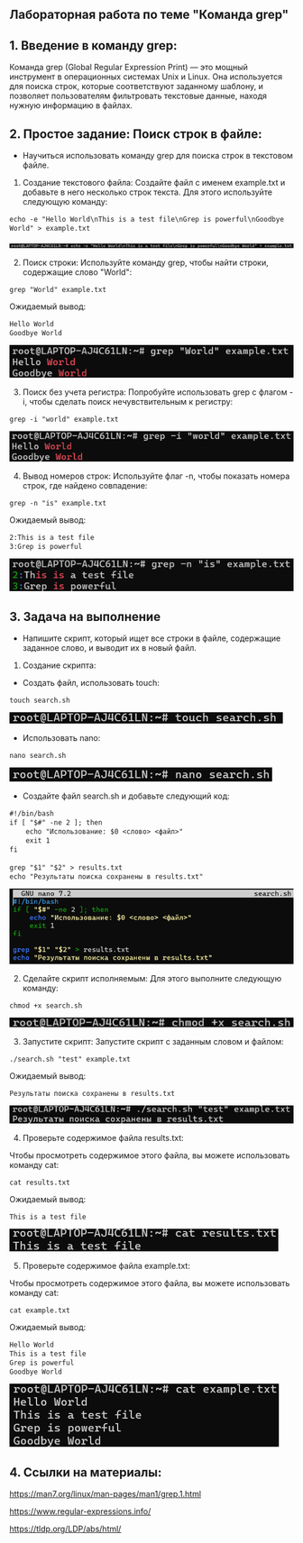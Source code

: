 ## Лабораторная работа по теме "Команда grep"

## 1. Введение в команду grep:

Команда grep (Global Regular Expression Print) — это мощный инструмент в операционных системах Unix и Linux. Она используется для поиска строк, которые соответствуют заданному шаблону, и позволяет пользователям фильтровать текстовые данные, находя нужную информацию в файлах.

## 2. Простое задание: Поиск строк в файле:

- Научиться использовать команду grep для поиска строк в текстовом файле.

1. Создание текстового файла:
Создайте файл с именем example.txt и добавьте в него несколько строк текста. Для этого используйте следующую команду:

```
echo -e "Hello World\nThis is a test file\nGrep is powerful\nGoodbye World" > example.txt
```

![image](https://github.com/haha523/grep_lab/blob/c0136675e7e3a32868bee63817ad20a4a6b6fe1b/png%20for%20lab/h%C3%ACnh%20%E1%BA%A3nh%20t%E1%BA%A1o%20example.txt.png)


2. Поиск строки:
Используйте команду grep, чтобы найти строки, содержащие слово "World":

```
grep "World" example.txt
```

Ожидаемый вывод:

```
Hello World
Goodbye World
```

![image](https://github.com/haha523/grep_lab/blob/c0136675e7e3a32868bee63817ad20a4a6b6fe1b/png%20for%20lab/h%C3%ACnh%20%E1%BA%A3nh%20T%C3%ACm%20ki%E1%BA%BFm%20d%C3%B2ng.png)

3. Поиск без учета регистра:
Попробуйте использовать grep с флагом -i, чтобы сделать поиск нечувствительным к регистру:

```
grep -i "world" example.txt
```

![image](https://github.com/haha523/grep_lab/blob/c0136675e7e3a32868bee63817ad20a4a6b6fe1b/png%20for%20lab/h%C3%ACnh%20%E1%BA%A3nh%20T%C3%ACm%20ki%E1%BA%BFm%20kh%C3%B4ng%20ph%C3%A2n%20bi%E1%BB%87t%20ch%E1%BB%AF%20hoa%20ch%E1%BB%AF%20th%C6%B0%E1%BB%9Dng.png)

4. Вывод номеров строк:
Используйте флаг -n, чтобы показать номера строк, где найдено совпадение:

```
grep -n "is" example.txt
```

Ожидаемый вывод:

```
2:This is a test file
3:Grep is powerful
```

![image](https://github.com/haha523/grep_lab/blob/c0136675e7e3a32868bee63817ad20a4a6b6fe1b/png%20for%20lab/h%C3%ACnh%20%E1%BA%A3nh%20Hi%E1%BB%83n%20th%E1%BB%8B%20s%E1%BB%91%20d%C3%B2ng.png)

## 3. Задача на выполнение

- Напишите скрипт, который ищет все строки в файле, содержащие заданное слово, и выводит их в новый файл.

1. Создание скрипта:

- Создать файл, использовать touch:

```
touch search.sh
```

![image](https://github.com/haha523/grep_lab/blob/c0136675e7e3a32868bee63817ad20a4a6b6fe1b/png%20for%20lab/h%C3%ACnh%20%E1%BA%A3nh%20touch%20search.sh.png)

- Использовать nano:

```
nano search.sh
```

![image](https://github.com/haha523/grep_lab/blob/c0136675e7e3a32868bee63817ad20a4a6b6fe1b/png%20for%20lab/h%C3%ACnh%20%E1%BA%A3nh%20nano%20search.sh.png)

- Создайте файл search.sh и добавьте следующий код:

```
#!/bin/bash
if [ "$#" -ne 2 ]; then
    echo "Использование: $0 <слово> <файл>"
    exit 1
fi

grep "$1" "$2" > results.txt
echo "Результаты поиска сохранены в results.txt"
```

![image](https://github.com/haha523/grep_lab/blob/c0136675e7e3a32868bee63817ad20a4a6b6fe1b/png%20for%20lab/h%C3%ACnh%20%E1%BA%A3nh%20code%20grep.png)

2. Сделайте скрипт исполняемым:
Для этого выполните следующую команду:

```
chmod +x search.sh
```

![image](https://github.com/haha523/grep_lab/blob/c0136675e7e3a32868bee63817ad20a4a6b6fe1b/png%20for%20lab/h%C3%ACnh%20%E1%BA%A3nh%20chmod%20%2Bx%20search.sh.png)

3. Запустите скрипт:
Запустите скрипт с заданным словом и файлом:

```
./search.sh "test" example.txt
```

Ожидаемый вывод:

```
Результаты поиска сохранены в results.txt
```

![image](https://github.com/haha523/grep_lab/blob/c0136675e7e3a32868bee63817ad20a4a6b6fe1b/png%20for%20lab/h%C3%ACnh%20%E1%BA%A3nh%20search.sh%20test%20example.txt.png)

4. Проверьте содержимое файла results.txt:

Чтобы просмотреть содержимое этого файла, вы можете использовать команду cat:

```
cat results.txt
```

Ожидаемый вывод:

```
This is a test file
```

![image](https://github.com/haha523/grep_lab/blob/c0136675e7e3a32868bee63817ad20a4a6b6fe1b/png%20for%20lab/k%E1%BA%BFt%20qu%E1%BA%A3%20results.txt.png)

5. Проверьте содержимое файла example.txt:

Чтобы просмотреть содержимое этого файла, вы можете использовать команду cat:

```
cat example.txt
```

Ожидаемый вывод:

```
Hello World
This is a test file
Grep is powerful
Goodbye World
```

![image](https://github.com/haha523/grep_lab/blob/c0136675e7e3a32868bee63817ad20a4a6b6fe1b/png%20for%20lab/k%E1%BA%BFt%20qu%E1%BA%A3%20example.txt.png)


## 4. Ссылки на материалы:

https://man7.org/linux/man-pages/man1/grep.1.html

https://www.regular-expressions.info/

https://tldp.org/LDP/abs/html/






